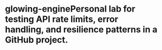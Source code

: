 # glowing-enginePersonal lab for testing API rate limits, error handling, and resilience patterns in a GitHub project.
